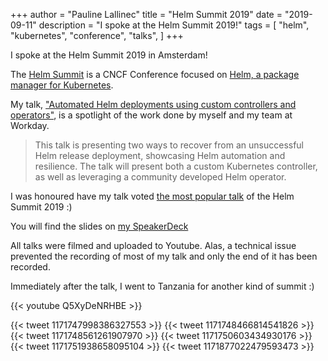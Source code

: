 +++
author = "Pauline Lallinec"
title = "Helm Summit 2019"
date = "2019-09-11"
description = "I spoke at the Helm Summit 2019!"
tags = [
    "helm",
    "kubernetes",
    "conference",
    "talks",
]
+++

I spoke at the Helm Summit 2019 in Amsterdam!

The [Helm Summit](https://www.cncf.io/events/helm-summit-2019/) is a CNCF Conference focused on [Helm, a package manager for Kubernetes](https://helm.sh/).

My talk, ["Automated Helm deployments using custom controllers and operators"](https://events19.linuxfoundation.org/events/helm-summit-2019/program/schedule/), is a spotlight of the work done by myself and my team at Workday.

> This talk is presenting two ways to recover from an unsuccessful Helm release deployment, showcasing Helm automation and resilience. The talk will present both a custom Kubernetes controller, as well as leveraging a community developed Helm operator.

I was honoured have my talk voted [the most popular talk](https://helmsummit2019.sched.com/popular) of the Helm Summit 2019 :)

You will find the slides on [my SpeakerDeck](https://speakerdeck.com/plallin/automated-helm-deployments-using-custom-controllers-and-operators)

All talks were filmed and uploaded to Youtube. Alas, a technical issue prevented the recording of most of my talk and only the end of it has been recorded.

Immediately after the talk, I went to Tanzania for another kind of summit :)

{{< youtube Q5XyDeNRHBE >}}

{{< tweet 1171747998386327553 >}}
{{< tweet 1171748466814541826 >}}
{{< tweet 1171748561261907970 >}}
{{< tweet 1171750603434930176 >}}
{{< tweet 1171751938658095104 >}}
{{< tweet 1171877022479593473 >}}

